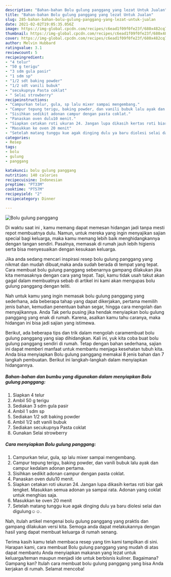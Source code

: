```yaml
---
description: "Bahan-bahan Bolu gulung panggang yang lezat Untuk Jualan"
title: "Bahan-bahan Bolu gulung panggang yang lezat Untuk Jualan"
slug: 285-bahan-bahan-bolu-gulung-panggang-yang-lezat-untuk-jualan
date: 2021-02-02T19:05:35.056Z
image: https://img-global.cpcdn.com/recipes/c6ead1f09f0fe23f/680x482cq70/bolu-gulung-panggang-foto-resep-utama.jpg
thumbnail: https://img-global.cpcdn.com/recipes/c6ead1f09f0fe23f/680x482cq70/bolu-gulung-panggang-foto-resep-utama.jpg
cover: https://img-global.cpcdn.com/recipes/c6ead1f09f0fe23f/680x482cq70/bolu-gulung-panggang-foto-resep-utama.jpg
author: Melvin Hubbard
ratingvalue: 3.1
reviewcount: 5
recipeingredient:
- "4 telur"
- "50 g terigu"
- "3 sdm gula pasir"
- "1 sdm sp"
- "1/2 sdt baking powder"
- "1/2 sdt vanili bubuk"
- "secukupnya Pasta coklat"
- " Selai strowberry"
recipeinstructions:
- "Campurkan telur, gula, sp lalu mixer sampai mengembang."
- "Campur tepung terigu, baking powder, dan vanili bubuk lalu ayak dan campur kedalam adonan pertama."
- "Sisihkan sedikit adonan campur dengan pasta coklat."
- "Panaskan oven dulu10 menit."
- "Siapkan cetakan roti ukuran 24. Jangan lupa dikasih kertas roti biar gak lengket. Masukkan semua adonan ya sampai rata. Adonan yang coklat untuk menghias saja."
- "Masukkan ke oven 20 menit"
- "Setelah matang tunggu kue agak dinging dulu ya baru diolesi selai dan digulung☺☺."
categories:
- Resep
tags:
- bolu
- gulung
- panggang

katakunci: bolu gulung panggang 
nutrition: 140 calories
recipecuisine: Indonesian
preptime: "PT33M"
cooktime: "PT57M"
recipeyield: "2"
recipecategory: Dinner

---
```



![Bolu gulung panggang](https://img-global.cpcdn.com/recipes/c6ead1f09f0fe23f/680x482cq70/bolu-gulung-panggang-foto-resep-utama.jpg)

Di waktu  saat ini , kamu memang dapat memesan hidangan jadi tanpa mesti repot membuatnya dulu. Namun, untuk mereka yang ingin menyajikan sajian special bagi keluarga, maka kamu memang lebih baik menghidangkannya dengan tangan sendiri. Pasalnya, memasak di rumah jauh lebih higienis serta bisa menyesuaikan dengan kesukaan keluarga.

Jika anda sedang mencari inspirasi resep bolu gulung panggang yang nikmat dan mudah dibuat,maka anda sudah berada di tempat yang tepat. Cara membuat bolu gulung panggang  sebenarnya gampang dilakukan jika kita memasaknya dengan cara yang tepat. Tapi, kamu tidak usah takut akan gagal dalam membuatnya 
sebab di artikel ini kami akan mengupas bolu gulung panggang dengan teliti.  



Nah untuk kamu yang ingin memasak bolu gulung panggang yang sederhana, ada beberapa tahap yang dapat dikerjakan, pertama memilih jenis bahan, kemudian penentuan bahan segar, hingga cara mengolah dan menyajikannya. Anda Tak perlu pusing jika hendak menyiapkan bolu gulung panggang yang enak di rumah. Karena, asalkan kamu  tahu caranya, maka hidangan ini bisa jadi sajian yang istimewa.

Berikut, ada beberapa tips dan trik dalam mengolah caramembuat bolu gulung panggang yang siap dihidangkan. Kali ini, yuk kita coba buat bolu gulung panggang sendiri di rumah. Tetap dengan bahan sederhana, sajian ini dapat memberi manfaat untuk membantu menjaga kesehatan tubuh kita. Anda bisa menyiapkan Bolu gulung panggang memakai 8 jenis bahan dan 7 langkah pembuatan. Berikut ini langkah-langkah dalam menyiapkan hidangannya.

<!--inarticleads1-->

##### Bahan-bahan dan bumbu yang digunakan dalam menyiapkan Bolu gulung panggang:

1. Siapkan 4 telur
1. Ambil 50 g terigu
1. Sediakan 3 sdm gula pasir
1. Ambil 1 sdm sp
1. Sediakan 1/2 sdt baking powder
1. Ambil 1/2 sdt vanili bubuk
1. Sediakan secukupnya Pasta coklat
1. Gunakan  Selai strowberry




<!--inarticleads2-->

##### Cara menyiapkan Bolu gulung panggang:

1. Campurkan telur, gula, sp lalu mixer sampai mengembang.
1. Campur tepung terigu, baking powder, dan vanili bubuk lalu ayak dan campur kedalam adonan pertama.
1. Sisihkan sedikit adonan campur dengan pasta coklat.
1. Panaskan oven dulu10 menit.
1. Siapkan cetakan roti ukuran 24. Jangan lupa dikasih kertas roti biar gak lengket. Masukkan semua adonan ya sampai rata. Adonan yang coklat untuk menghias saja.
1. Masukkan ke oven 20 menit
1. Setelah matang tunggu kue agak dinging dulu ya baru diolesi selai dan digulung☺☺.




Nah, itulah artikel mengenai  bolu gulung panggang  yang praktis dan gampang dilakukan versi kita. Semoga anda dapat melakukannya dengan hasil yang dapat membuat keluarga di rumah senang. 

Terima kasih kamu telah membaca resep yang tim kami tampilkan di sini. Harapan kami, cara membuat  Bolu gulung panggang yang mudah di atas dapat membantu Anda menyiapkan makanan yang lezat untuk keluarga/teman maupun menjadi ide untuk berbisnis kuliner. Bagaimana? Gampang kan? Itulah cara membuat bolu gulung panggang yang bisa Anda kerjakan di rumah. Selamat mencoba!

